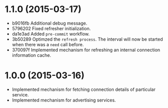 # 1.1.0 (2015-03-17)

  * b9016fb Additional debug message.
  * 5796202 Fixed refresher initialization.
  * da1e3ad Added `pre-commit` workflow.
  * 3b50289 Optimzed the `refresh process`. The interval will now be started when there was a `need` call before.
  * 370097f Implemented mechanism for refreshing an internal connection information cache.

# 1.0.0 (2015-03-16)

  * Implemented mechanism for fetching connection details of particular service.
  * Implemented mechanism for advertising services.
